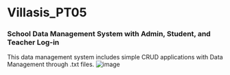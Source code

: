 # Villasis_PT05

### School Data Management System with Admin, Student, and Teacher Log-in
This data management system includes simple CRUD applications with Data Management through .txt files.
![image](https://github.com/dAjiee/Villasis_PT05/assets/109501895/fa284a99-cf0d-4c44-b810-8a651eedc295)

